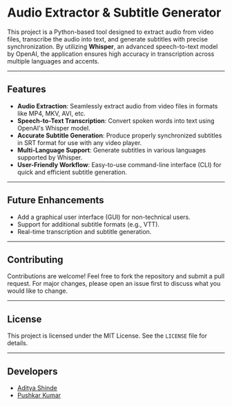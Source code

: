# Audio Extractor & Subtitle Generator

This project is a Python-based tool designed to extract audio from video files, transcribe the audio into text, and generate subtitles with precise synchronization. By utilizing **Whisper**, an advanced speech-to-text model by OpenAI, the application ensures high accuracy in transcription across multiple languages and accents.

---

## Features

- **Audio Extraction**: Seamlessly extract audio from video files in formats like MP4, MKV, AVI, etc.
- **Speech-to-Text Transcription**: Convert spoken words into text using OpenAI's Whisper model.
- **Accurate Subtitle Generation**: Produce properly synchronized subtitles in SRT format for use with any video player.
- **Multi-Language Support**: Generate subtitles in various languages supported by Whisper.
- **User-Friendly Workflow**: Easy-to-use command-line interface (CLI) for quick and efficient subtitle generation.

---

## Future Enhancements

- Add a graphical user interface (GUI) for non-technical users.
- Support for additional subtitle formats (e.g., VTT).
- Real-time transcription and subtitle generation.

---

## Contributing

Contributions are welcome! Feel free to fork the repository and submit a pull request. For major changes, please open an issue first to discuss what you would like to change.

---

## License

This project is licensed under the MIT License. See the `LICENSE` file for details.

---

## Developers

- [Aditya Shinde](https://github.com/AdityaManojShinde)
- [Pushkar Kumar](https://github.com/Pushkar0997)
